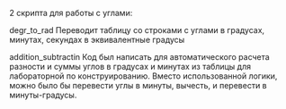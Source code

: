 2 скрипта для работы с углами:

  degr_to_rad 
    Переводит таблицу со строками с углами в градусах, минутах, секундах в эквивалентные градусы
    
  addition_subtractin 
    Код был написать для автоматического расчета разности и суммы углов в градусах и минутах из таблицы для лабораторной по конструированию.
    Вместо использованной логики, можно было бы перевести углы в минуты, вычесть, и перевести в минуты-градусы.
